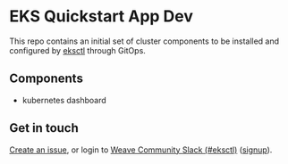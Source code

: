 # EKS Quickstart App Dev

This repo contains an initial set of cluster components to be installed and
configured by [eksctl](https://eksctl.io) through GitOps.

## Components

  - kubernetes dashboard

## Get in touch

[Create an issue](https://github.com/weaveworks/eks-quickstart-app-dev/issues/new), or
login to [Weave Community Slack (#eksctl)][slackchan] ([signup][slackjoin]).

[slackjoin]: https://slack.weave.works/
[slackchan]: https://weave-community.slack.com/messages/eksctl/
